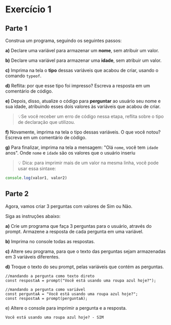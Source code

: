 # Exercício 1

## Parte 1
Construa um programa, seguindo os seguintes passos:

**a)** Declare uma variável para armazenar um **nome**, sem atribuir um valor.

**b)** Declare uma variável para armazenar uma **idade**, sem atribuir um valor.

**c)** Imprima na tela o **tipo** dessas variáveis que acabou de criar, usando o comando `typeof`.

**d)** Reflita: por que esse tipo foi impresso? Escreva a resposta em um comentário de código.

**e)** Depois, disso, atualize o código para **perguntar** ao usuário seu nome e sua idade, atribuindo esses dois valores às variáveis que acabou de criar.
    

>💡Se você receber um erro de código nessa etapa, reflita sobre o tipo de declaração que utilizou.
    

**f)** Novamente, imprima na tela o tipo dessas variáveis. O que você notou? Escreva em um comentário de código.

**g)** Para finalizar, imprima na tela a mensagem: "Olá `nome`,  você tem `idade` anos". Onde `nome` e `idade` são os valores que o usuário inseriu

>💡  Dica: para imprimir mais de um valor na mesma linha, você pode usar essa sintaxe:
```jsx
console.log(valor1, valor2)
```

## Parte 2

Agora, vamos criar 3 perguntas com valores de Sim ou Não.

Siga as instruções abaixo:

**a)** Crie um programa que faça 3 perguntas para o usuário, através do prompt. Armazene a resposta de cada pergunta em uma variável.

**b)** Imprima no console todas as respostas.

**c)** Altere seu programa, para que o texto das perguntas sejam armazenadas em 3 variáveis diferentes. 

**d)** Troque o texto do seu prompt, pelas variáveis que contém as perguntas.

```
//mandando a pergunta como texto direto
const respostaA = prompt("Você está usando uma roupa azul hoje?");

//mandando a pergunta como variável
const perguntaA = "Você está usando uma roupa azul hoje?";
const respostaA = prompt(perguntaA);

```
e) Altere o console para imprimir a pergunta e a resposta. 

```
Você está usando uma roupa azul hoje? - SIM
```
